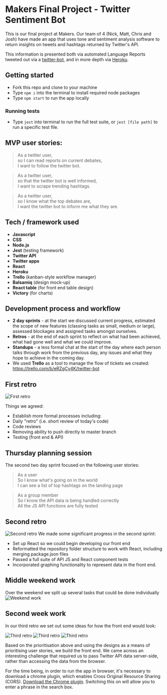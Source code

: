 # Makers Final Project - Twitter Sentiment Bot

This is our final project at Makers. Our team of 4 (Nick, Matt, Chris and Josh) have made an app that uses tone and sentiment analysis software to return insights on tweets and hashtags returned by Twitter's API.  

This information is presented both via automated Language Reports tweeted out via a [twitter-bot](https://twitter.com/BotAnalysis), and in more depth via [Heroku](https://sentiment-analysis-twitter-bot.herokuapp.com/).  

## Getting started
* Fork this repo and clone to your machine
* Type ```npm i``` into the terminal to install required node packages  
* Type ```npm start``` to run the app locally

### Running tests
* Type ```jest``` into terminal to run the full test suite, or ```jest [file path]``` to run a specific test file.   

## MVP user stories:
> As a twitter user,  
> so I can read reports on current debates,  
> I want to follow the twitter bot.  

> As a twitter user,  
> so that the twitter bot is well informed,  
> I want to scrape trending hashtags.

> As a twitter user,  
> so I know what the top debates are,  
> I want the twitter bot to inform me what they are.

## Tech / framework used
* __Javascript__
* __CSS__
* __Node.js__
* __Jest__ (testing framework)
* __Twitter API__
* __Twitter apps__
* __React__
* __Heroku__
* __Trello__ (kanban-style workflow manager)
* __Balsamiq__ (design mock-up)
* __React table__ (for front end table design)
* __Victory__ (for charts)

## Development process and workflow
* __2 day sprints__ - at the start we discussed current progress, estimated the scope of new features (classing tasks as  small, medium or large), assessed blockages and assigned tasks amongst ourselves.
* __Retros__ - at the end of each sprint to reflect on what had been achieved, what had gone well and what we could improve.
* __Standups__ - a less formal chat at the start of the day where each person talks through work from the previous day, any issues and what they hope to achieve in the coming day.
* We used __Trello__ as a tool to manage the flow of tickets we created: https://trello.com/b/eRZgCy4K/twitter-bot

## First retro

![First retro](/assets/retro1.jpg "retro")

Things we agreed:

- Establish more formal processes including:
- Daily "retro" (i.e. short review of today's code)
- Code reviews
- Removing ability to push directly to master branch
- Testing (front end & API)


## Thursday planning session  

The second two day sprint focused on the following user stories:

> As a user  
> So I know what's going on in the world  
> I can see a list of top hashtags on the landing page  

> As a group member  
> So I know the API data is being handled correctly  
> All the JS API functions are fully tested  

## Second retro

![Second retro](/assets/retro2.JPG "retro 2")
We made some significant progress in the second sprint:  
- Set up React so we could begin developing our front end
- Reformatted the repository folder structure to work with React, including merging package.json files
- Passed a full suite of API JS and React component tests
- Incorporated graphing functionality to represent data in the front end.

## Middle weekend work

Over the weekend we split up several tasks that could be done individually
![Weekend work](/assets/weekend_work.JPG "weekend-work")


## Second week work

In our third retro we set out some ideas for how the front end would look:

![Third retro](/assets/retro3.1.2.jpg "retro 3")
![Third retro](/assets/retro3.jpg "retro 3")
![Third retro](/assets/retro3.1.jpg "retro 3")


Based on the prioritisation above and using the designs as a means of prioritising user stories, we build the front end. We came across an interesting challenge that required us to pass Twitter API data server-side, rather than accessing the data from the browser.

For the time being, in order to run the app in browser, it's necessary to download a chrome plugin, which enables Cross Original Resource Sharing (CORS). [Download the Chrome plugin](https://chrome.google.com/webstore/detail/allow-control-allow-origi/nlfbmbojpeacfghkpbjhddihlkkiljbi). Switching this on will allow you to enter a phrase in the search box.

